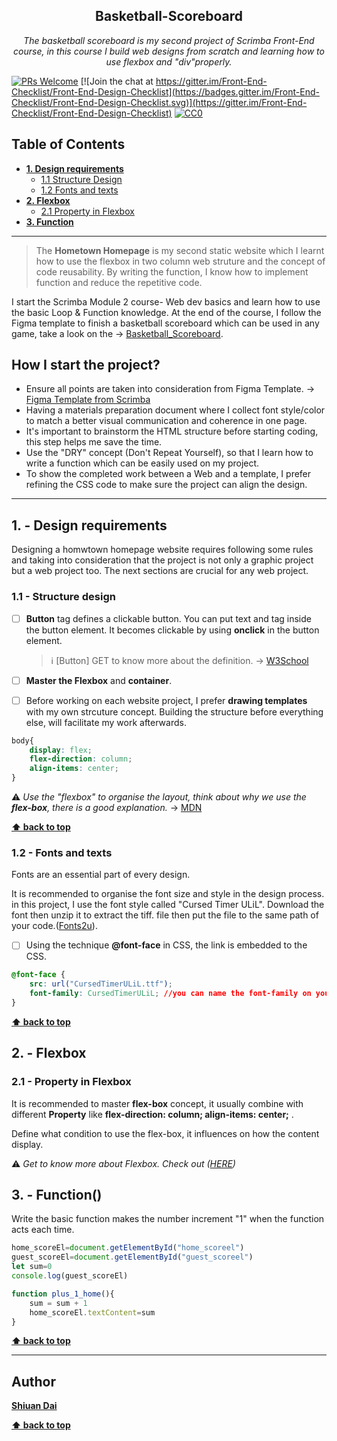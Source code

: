 <h2 align="center">Basketball-Scoreboard</h2>

<p align="center">
  <em> The basketball scoreboard is my second project of Scrimba Front-End course, in this course I build web designs from scratch and learning how to use flexbox and "div"properly.</em>
</p>

[![PRs Welcome](https://img.shields.io/badge/PRs-welcome-brightgreen.svg)](http://makeapullrequest.com) [![Join the chat at https://gitter.im/Front-End-Checklist/Front-End-Design-Checklist](https://badges.gitter.im/Front-End-Checklist/Front-End-Design-Checklist.svg)](https://gitter.im/Front-End-Checklist/Front-End-Design-Checklist) [![CC0](https://img.shields.io/badge/license-CC0-green.svg)](https://creativecommons.org/publicdomain/zero/1.0/)

## Table of Contents
* **[1. Design requirements](#1---design-requirements)**
	* [1.1 Structure Design](#11---structure-design)
	* [1.2 Fonts and texts](#12---fonts-and-texts)
* **[2. Flexbox](#2---Flexbox)**
	* [2.1 Property in Flexbox](#21---Property-in-Flexbox)
* **[3. Function](#3---function)**

---

> The **Hometown Homepage** is my second static website which I learnt how to use the flexbox in two column web struture and the concept of code reusability. By writing the function, I know how to implement function and reduce the repetitive code.

I start the Scrimba Module 2 course- Web dev basics and learn how to use the basic Loop & Function knowledge. At the end of the course, I follow the Figma template to finish a basketball scoreboard which can be used in any game, take a look on the → [Basketball_Scoreboard](https://shiuandai.github.io/Basketball-Scoreboard/).

## How I start the project?

* Ensure all points are taken into consideration from Figma Template. → [Figma Template from Scrimba](https://www.figma.com/file/YC48MCx4frBFtYoz6rNJE6/Basketball-Scoreboard?type=design&node-id=0%3A1&mode=design&t=x5mv3JS4Vi3QXr1R-1)
* Having a materials preparation document where I collect font style/color to match a better visual communication and coherence in one page.
* It's important to brainstorm the HTML structure before starting coding, this step helps me save the time.
* Use the "DRY" concept (Don't Repeat Yourself), so that I learn how to write a function which can be easily used on my project.
* To show the completed work between a Web and a template, I prefer refining the CSS code to make sure the project can align the design.

---

## 1. - Design requirements

Designing a homwtown homepage website requires following some rules and taking into consideration that the project is not only a graphic project but a web project too. The next sections are crucial for any web project.

### 1.1 - Structure design

* [ ] **Button** tag defines a clickable button. You can put text and tag inside the button element. It becomes clickable by using **onclick** in the button element.
	> ℹ️ [Button] GET to know more about the definition. → [W3School](https://www.w3schools.com/jsref/event_onclick.asp)

* [ ] **Master the Flexbox** and **container**. 
* [ ] Before working on each website project, I prefer **drawing templates** with my own strcuture concept. Building the structure before everything else, will facilitate my work afterwards.

```css
body{
    display: flex;
    flex-direction: column;
    align-items: center;
} 
```

⚠️ *Use the "flexbox" to organise the layout, think about why we use the **flex-box**, there is a good explanation.* → [MDN](https://developer.mozilla.org/en-US/docs/Web/CSS/CSS_flexible_box_layout/Typical_use_cases_of_flexbox)

**[⬆ back to top](#table-of-contents)**


### 1.2 - Fonts and texts

Fonts are an essential part of every design.

It is recommended to organise the font size and style in the design process. in this project, I use the font style called "Cursed Timer ULiL". Download the font then unzip it to extract the tiff. file then put the file to the same path of your code.([Fonts2u](https://fonts2u.com/cursed-timer-ulil.font)).

* [ ] Using the technique **@font-face** in CSS, the link is embedded to the CSS. 

```css
@font-face {
    src: url("CursedTimerULiL.ttf");
    font-family: CursedTimerULiL; //you can name the font-family on your own then you can use the font-family to implement in other element.
}
```

**[⬆ back to top](#table-of-contents)**


## 2. - Flexbox

### 2.1 - Property in Flexbox

It is recommended to master **flex-box** concept, it usually combine with different **Property** like **flex-direction: column; align-items: center;** .

Define what condition to use the flex-box, it influences on how the content display.

⚠️ *Get to know more about Flexbox. Check out ([HERE](https://www.w3schools.com/css/css3_flexbox_container.asp))*

## 3. - Function()

Write the basic function makes the number increment "1" when the function acts each time.

```js
home_scoreEl=document.getElementById("home_scoreel")
guest_scoreEl=document.getElementById("guest_scoreel")
let sum=0
console.log(guest_scoreEl)

function plus_1_home(){
    sum = sum + 1
    home_scoreEl.textContent=sum
}
```

**[⬆ back to top](#table-of-contents)**

---

## Author

**[Shiuan Dai](https://www.linkedin.com/in/shiuandai/)**

**[⬆ back to top](#table-of-contents)**


[6]:	https://guideguide.me/
[7]:	https://www.sketchapp.com/docs/canvas/rulers-guides-grids/
[8]:	https://getbootstrap.com/docs/4.0/layout/grid/
[9]:	http://flexboxgrid.com/
[10]: https://css-tricks.com/dont-overthink-it-grids/
[11]:	https://www.lifewire.com/aco-file-2619477
[16]:	http://bradfrost.com/blog/post/atomic-web-design/
[22]:	https://js.libhunt.com/
[23]:	https://bestof.js.org/
[28]:	https://gitter.im/Front-End-Checklist/Front-End-Design-Checklist
